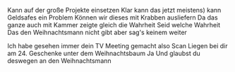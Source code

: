 <span style="color:#000ff;">Kann auf der große Projekte einsetzen</span>
<span style="color:#000ff;">Klar kann das jetzt meistens) kann Geldsafes ein Problem</span>
<span style="color:#000ff;">Können wir dieses mit Krabben ausliefern</span>
<span style="color:#000ff;">Da das ganze auch mit Kammer zeigte gleich die Wahrheit</span>
<span style="color:#000ff;">Seid welche Wahrheit</span>
<span style="color:#000ff;">Das den Weihnachtsmann nicht gibt aber sag's keinem weiter</span>


<span style="color:#000ff;">Ich habe gesehen immer dein TV Meeting gemacht also Scan</span>
<span style="color:#000ff;">Liegen bei dir am 24. Geschenke unter dem Weihnachtsbaum</span>
<span style="color:#000ff;">Ja</span>
<span style="color:#000ff;">Und glaubst du deswegen an den Weihnachtsmann</span>